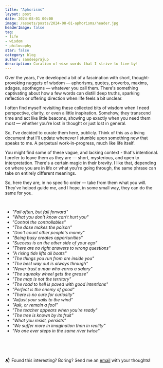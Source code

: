 ```yaml
---
title: "Aphorisms"
layout: post
date: 2024-08-01 00:00
image: /assets/posts/2024-08-01-aphorisms/header.jpg
headerImage: false
tag:
- life
- wisdom
- philosophy
star: false
category: blog
author: sandeeprajup
description: Curation of wise words that I strive to live by!
---
```


Over the years, I've developed a bit of a fascination with short, thought-provoking nuggets of wisdom — aphorisms, quotes, proverbs, maxims, adages, apothegms — whatever you call them. There's something captivating about how a few words can distill deep truths, sparking reflection or offering direction when life feels a bit unclear.

I often find myself revisiting these collected bits of wisdom when I need perspective, clarity, or even a little inspiration. Somehow, they transcend time and act like little beacons, showing up exactly when you need them most — whether you're lost in thought or just lost in general.

So, I've decided to curate them here, publicly. Think of this as a living document that I'll update whenever I stumble upon something new that speaks to me. A perpetual work-in-progress, much like life itself.

You might find some of these vague, and lacking context - that's intentional. I prefer to leave them as they are — short, mysterious, and open to interpretation. There's a certain magic in their brevity. I like that, depending on where you are in life or what you're going through, the same phrase can take on entirely different meanings.

So, here they are, in no specific order — take from them what you will. They've helped guide me, and I hope, in some small way, they can do the same for you.

<br/>


- <em>"Fail often, but fail forward"</em>
- <em>"What you don't know can't hurt you"</em>
- <em>"Control the controllables"</em>
- <em>"The dose makes the poison"</em>
- <em>"Don't count other people's money"</em>
- <em>"Being busy creates opportunities"</em>
- <em>"Success is on the other side of your ego"</em>
- <em>"There are no right answers to wrong questions"</em>
- <em>"A rising tide lifts all boats"</em>
- <em>"The things you run from are inside you"</em>
- <em>"The best way out is always through"</em>
- <em>"Never trust a man who earns a salary"​</em>
- <em>"The squeaky wheel gets the grease"</em>
- <em>"The map is not the territory"</em>
- <em>"The road to hell is paved with good intentions"</em>
- <em>"Perfect is the enemy of good"</em>
- <em>"There is no cure for curiosity"</em>
- <em>"Adjust your sails to the wind"</em>
- <em>"Ask, or remain a fool"</em>
- <em>"The teacher appears when you're ready"</em>
- <em>"The tree is known by its fruit"</em>
- <em>"What you resist, persists"</em>
- <em>"We suffer more in imagination than in reality"</em>
- <em>"No one ever steps in the same river twice"</em>


<br/>
<br/>
<br/>

📬 Found this interesting? Boring? Send me an [email](mailto:me@sandeepraju.in) with your thoughts!
